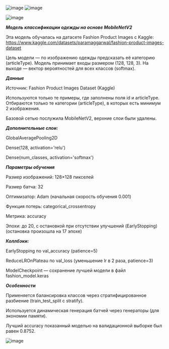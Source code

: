 ![image](https://github.com/user-attachments/assets/0caedbfc-76eb-4a18-ad88-e3912aba76dc) ![image](https://github.com/user-attachments/assets/bfe3424d-f730-4d1e-b0e7-9d285ffd7024)

![image](https://github.com/user-attachments/assets/fa38cd29-9d2f-45fe-b286-af3e982ee55d)


***Модель классификации одежды на основе MobileNetV2***


Эта модель обучалась на датасете Fashion Product Images с Kaggle:
https://www.kaggle.com/datasets/paramaggarwal/fashion-product-images-dataset


Цель модели — по изображению одежды предсказать её категорию (articleType).
Модель принимает входы размером (128, 128, 3). На выходе — вектор вероятностей для всех классов (softmax).


***Данные***

Источник: Fashion Product Images Dataset (Kaggle)

Используются только те примеры, где заполнены поля id и articleType. Отбираются только те категории (articleType), в которых есть минимум 2 изображения.

Базовой сетью послужила MobileNetV2, верхние слои были удалены.

***Дополнительные слои:***

GlobalAveragePooling2D

Dense(128, activation='relu')

Dense(num_classes, activation='softmax')

***Параметры обучения***

Размер изображений: 128×128 пикселей

Размер батча: 32

Оптимизатор: Adam (начальная скорость обучения 0.001)

Функция потерь: categorical_crossentropy

Метрика: accuracy

Эпохи: до 20, с остановкой при отсутствии улучшений (EarlyStopping) (остановка произошла на 17 эпохе)

***Коллбэки:***

EarlyStopping по val_accuracy (patience=5)

ReduceLROnPlateau по val_loss (уменьшение lr в 2 раза, patience=3)

ModelCheckpoint — сохранение лучшей модели в файл fashion_model.keras


***Особенности***

Применяется балансировка классов через стратифицированное разбиение (train_test_split с stratify).

Используется динамическая генерация батчей через генераторы (для экономии памяти).

Лучший accuracy показанный моделью на валидационной выборке был равен 0.8752.

![image](https://github.com/user-attachments/assets/41618d77-d459-4952-8b03-db5896da816b)

